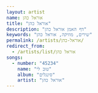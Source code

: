 ```yaml
---
layout: artist
name: אוראל כהן
title: "אוראל כהן"
description: "דף האמן אוראל כהן"
keywords: "שירים, מוזיקה, אוראל כהן"
permalink: /artists/אוראל-כהן/
redirect_from:
  - /artists/list/אוראל כהן
songs:
  - number: "45234"
    name: "טוב לי"
    album: "סינגלים"
    artist: "אוראל כהן"
---
```

